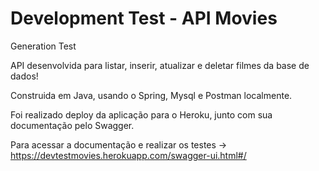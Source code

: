 # Development Test - API Movies
Generation Test

API desenvolvida para listar, inserir, atualizar e deletar filmes da base de dados!

Construida em Java, usando o Spring, Mysql e Postman localmente.

Foi realizado  deploy da aplicação para o Heroku, junto com sua documentação pelo Swagger.

Para acessar a documentação e realizar os testes -> https://devtestmovies.herokuapp.com/swagger-ui.html#/
